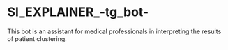 # SI_EXPLAINER_-tg_bot-
This bot is an assistant for medical professionals in interpreting the results of patient clustering.
